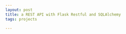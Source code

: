 ```yaml
---
layout: post
title: a REST API with Flask Restful and SQLAlchemy
tags: projects 

---
```


<script src="https://gist.github.com/selimslab/24bb989f97b61d77ff58e71672d530ce.js"></script>